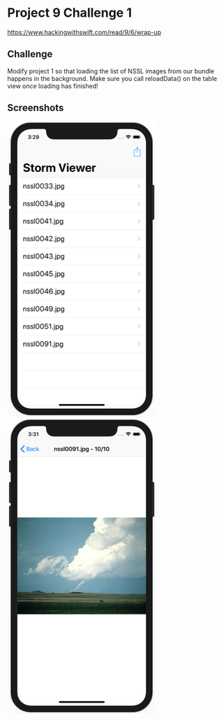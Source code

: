 # Project 9 Challenge 1

https://www.hackingwithswift.com/read/9/6/wrap-up

## Challenge

Modify project 1 so that loading the list of NSSL images from our bundle happens in the background. Make sure you call reloadData() on the table view once loading has finished!

## Screenshots

![screenshot1](screenshots/screen01.png)
![screenshot2](screenshots/screen02.png)
